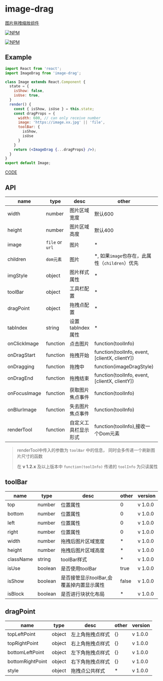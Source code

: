 # image-drag

[图片拖拽缩放组件](https://liuqing650.github.io/image-drag/preview/)

[![NPM](https://nodei.co/npm/image-drag.png)](https://nodei.co/npm/image-drag/)

[![NPM](https://nodei.co/npm-dl/image-drag.png?months=3)](https://nodei.co/npm/image-drag/)

## Example

```jsx
import React from 'react';
import ImageDrag from 'image-drag';

class Image extends React.Component {
  state = {
    isShow: false,
    isUse: true,
  }
  render() {
    const { isShow, isUse } = this.state;
    const dragProps = {
      width: 600, // can only receive number
      image: 'https://image.xx.jpg' || 'file',
      toolBar: {
        isShow,
        isUse
      }
    }
    return (<ImageDrag {...dragProps} />);
  }
}
export default Image;
```

[CODE](https://github.com/Liuqing650/image-drag/blob/master/example/example.js)

## API

|name|type|desc|other|version|
|-|-|-|-|-|
|width|number|图片区域宽度|默认600|v 1.0.0|
|height|number|图片区域高度|默认400|v 1.0.0|
|image|`file` or `url`|图片|*|v 1.0.0|
|children|`dom元素`|图片|*, 如果`image`也存在，此属性（`children`）优先|v 1.0.0|
|imgStyle|object|图片样式属性|*|v 1.0.0|
|toolBar|object|工具栏配置|*|v 1.0.0|
|dragPoint|object|拖拽点配置|*|v 1.0.0|
|tabIndex|string|设置 tabIndex 属性|*|**v 1.2.0**|
|onClickImage|function|点击图片|function(toolInfo)|v 1.0.0|
|onDragStart|function|拖拽开始|function(toolInfo, event, [clientX, clientY])|**v 1.1.0**|
|onDragging|function|拖拽中|function(imageDragStyle)|**v 1.1.0**|
|onDragEnd|function|拖拽结束|function(toolInfo, event, [clientX, clientY])|**v 1.1.0**|
|onFocusImage|function|获取图片焦点事件|function(toolInfo)|**v 1.2.1**|
|onBlurImage|function|失去图片焦点事件|function(toolInfo)|**v 1.2.1**|
|renderTool|function|自定义工具栏显示形式|function(toolInfo),接收一个Dom元素|v 1.0.0|

> renderTool中传入的参数为 `toolBar` 中的信息， 同时会多传递一个刷新图片尺寸的函数
>
> 在 **v 1.2.x** 及以上版本中 `function(toolInfo)` 传递的 `toolInfo` 为只读属性

## toolBar

|name|type|desc|other|version|
|-|-|-|-|-|
|top|number|位置属性|0|v 1.0.0|
|bottom|number|位置属性|0|v 1.0.0|
|left|number|位置属性|0|v 1.0.0|
|right|number|位置属性|0|v 1.0.0|
|width|number|拖拽后图片区域宽度|*|v 1.0.0|
|height|number|拖拽后图片区域高度|*|v 1.0.0|
|className|string|toolBar样式|*|v 1.0.0|
|isUse|boolean|是否使用toolBar|true|v 1.0.0|
|isShow|boolean|是否接管显示toolBar,会覆盖掉内置显示属性|false|v 1.0.0|
|isBlock|boolean|是否进行块状化布局|*|v 1.0.0|

## dragPoint

|name|type|desc|other|version|
|-|-|-|-|-|
|topLeftPoint|object|左上角拖拽点样式|{}|v 1.0.0|
|topRightPoint|object|右上角拖拽点样式|{}|v 1.0.0|
|bottomLeftPoint|object|左下角拖拽点样式|{}|v 1.0.0|
|bottomRightPoint|object|右下角拖拽点样式|{}|v 1.0.0|
|style|object|拖拽点公共样式|*|v 1.0.0|
